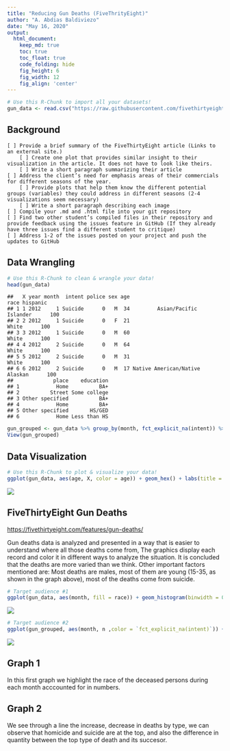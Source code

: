```yaml
---
title: "Reducing Gun Deaths (FiveThrityEight)"
author: "A. Abdias Baldiviezo"
date: "May 16, 2020"
output:
  html_document:  
    keep_md: true
    toc: true
    toc_float: true
    code_folding: hide
    fig_height: 6
    fig_width: 12
    fig_align: 'center'
---
```







```r
# Use this R-Chunk to import all your datasets!
gun_data <- read.csv("https://raw.githubusercontent.com/fivethirtyeight/guns-data/master/full_data.csv")
```

## Background


    [ ] Provide a brief summary of the FiveThirtyEight article (Links to an external site.)
        [ ] Create one plot that provides similar insight to their visualization in the article. It does not have to look like theirs.
        [ ] Write a short paragraph summarizing their article
    [ ] Address the client’s need for emphasis areas of their commercials for different seasons of the year.
        [ ] Provide plots that help them know the different potential groups (variables) they could address in different seasons (2-4 visualizations seem necessary)
        [ ] Write a short paragraph describing each image
    [ ] Compile your .md and .html file into your git repository
    [ ] Find two other student’s compiled files in their repository and provide feedback using the issues feature in GitHub (If they already have three issues find a different student to critique)
    [ ] Address 1-2 of the issues posted on your project and push the updates to GitHub


## Data Wrangling


```r
# Use this R-Chunk to clean & wrangle your data!
head(gun_data)
```

```
##   X year month  intent police sex age                           race hispanic
## 1 1 2012     1 Suicide      0   M  34         Asian/Pacific Islander      100
## 2 2 2012     1 Suicide      0   F  21                          White      100
## 3 3 2012     1 Suicide      0   M  60                          White      100
## 4 4 2012     2 Suicide      0   M  64                          White      100
## 5 5 2012     2 Suicide      0   M  31                          White      100
## 6 6 2012     2 Suicide      0   M  17 Native American/Native Alaskan      100
##             place    education
## 1            Home          BA+
## 2          Street Some college
## 3 Other specified          BA+
## 4            Home          BA+
## 5 Other specified       HS/GED
## 6            Home Less than HS
```

```r
gun_grouped <- gun_data %>% group_by(month, fct_explicit_na(intent)) %>% tally()
View(gun_grouped)
```

## Data Visualization


```r
# Use this R-Chunk to plot & visualize your data!
ggplot(gun_data, aes(age, X, color = age)) + geom_hex() + labs(title = "Number of Gun Deaths by the Age", y = "") + scale_y_continuous(labels = NULL) + scale_x_continuous(breaks = seq(0,110, by = 5))
```

![](Case_Study_4_files/figure-html/plot_data-1.png)<!-- -->

## FiveThirtyEight Gun Deaths

https://fivethirtyeight.com/features/gun-deaths/ 

Gun deaths data is analyzed and presented in a way that is easier to understand where all those deaths come from,
The graphics display each record and color it in different ways to analyze the situation.
It is concluded that the deaths are more varied than we think. Other important factors mentioned are: Most deaths are males, most of them are young (15-35, as shown in the graph above), most of the deaths come from suicide.


```r
# Target audience #1
ggplot(gun_data, aes(month, fill = race)) + geom_histogram(binwidth = 0.5) + labs(title = "Ethnic group Gun Deaths by Month") + scale_y_continuous(breaks = seq(0,10000, by = 1000)) + scale_x_continuous(breaks = seq(0,12, by = 1)) + theme_minimal()
```

![](Case_Study_4_files/figure-html/plot_data2-1.png)<!-- -->

```r
# Target audience #2
ggplot(gun_grouped, aes(month, n ,color = `fct_explicit_na(intent)`)) + geom_line() + scale_x_continuous(breaks = seq(0,12, by = 1)) + scale_y_continuous(breaks = seq(0,5500, by = 500)) + labs(title = "Increase, Decrease of number of Gun Deaths through the months by Type", y = "number of deaths", color = "Type of Death")
```

![](Case_Study_4_files/figure-html/plot_data2-2.png)<!-- -->

## Graph 1

In this first graph we highlight the race of the deceased persons during each month acccounted for in numbers.

## Graph 2

We see through a line the increase, decrease in deaths by type, we can observe that homicide and suicide are at the top, and also the difference in quantity between the top type of death and its succesor.
